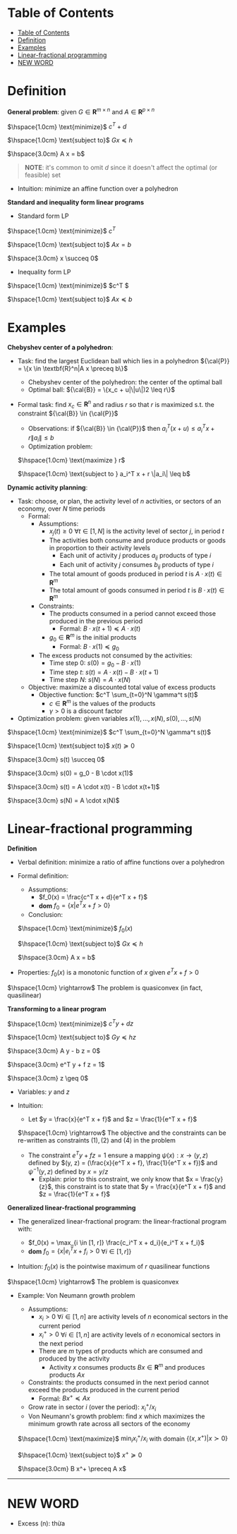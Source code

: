 <!-- TOC titleSize:1 tabSpaces:2 depthFrom:1 depthTo:6 withLinks:1 updateOnSave:1 orderedList:0 skip:0 title:1 charForUnorderedList:* -->
# Table of Contents
- [Table of Contents](#table-of-contents)
- [Definition](#definition)
- [Examples](#examples)
- [Linear-fractional programming](#linear-fractional-programming)
- [NEW WORD](#new-word)
<!-- /TOC -->

# Definition
**General problem**: given $G \in \textbf{R}^{m \times n}$ and $A \in \textbf{R}^{p \times n}$

$\hspace{1.0cm} \text{minimize}$ $c^T  + d$

$\hspace{1.0cm} \text{subject to}$ $G x \preceq h$

$\hspace{3.0cm} A x = b$

>**NOTE**: it's common to omit $d$ since it doesn't affect the optimal (or feasible) set

* Intuition: minimize an affine function over a polyhedron

**Standard and inequality form linear programs**
* Standard form LP

$\hspace{1.0cm} \text{minimize}$ $c^T$

$\hspace{1.0cm} \text{subject to}$ $A x = b$

$\hspace{3.0cm} x \succeq 0$
* Inequality form LP

$\hspace{1.0cm} \text{minimize}$ $c^T $

$\hspace{1.0cm} \text{subject to}$ $A x \preceq b$

# Examples
**Chebyshev center of a polyhedron**:
* Task: find the largest Euclidean ball which lies in a polyhedron ${\cal{P}} = \{x \in \textbf{R}^n|A x \preceq b\}$
  * Chebyshev center of the polyhedron: the center of the optimal ball
  * Optimal ball: ${\cal{B}} = \{x_c + u|\|u\|)2 \leq r\}$
* Formal task: find $x_c \in \textbf{R}^n$ and radius $r$ so that $r$ is maximized s.t. the constraint ${\cal{B}} \in {\cal{P}}$
  * Observations: if ${\cal{B}} \in {\cal{P}}$ then $a_i^T (x + u) \leq a_i^T x + r \|a_i\| \leq b$
  * Optimization problem:

  $\hspace{1.0cm} \text{maximize } r$

  $\hspace{1.0cm} \text{subject to } a_i^T x + r \|a_i\| \leq b$

**Dynamic activity planning**:
* Task: choose, or plan, the activity level of $n$ activities, or sectors of an economy, over $N$ time periods
  * Formal:
    * Assumptions:
      * $x_j(t) \geq 0$ $\forall t \in [1, N]$ is the activity level of sector $j$, in period $t$
      * The activities both consume and produce products or goods in proportion to their activity levels
        * Each unit of activity $j$ produces $a_{ij}$ products of type $i$
        * Each unit of activity $j$ consumes $b_{ij}$ products of type $i$
      * The total amount of goods produced in period $t$ is $A \cdot x(t) \in \textbf{R}^m$
      * The total amount of goods consumed in period $t$ is $B \cdot x(t) \in \textbf{R}^m$
    * Constraints:
      * The products consumed in a period cannot exceed those produced in the previous period
        * Formal: $B \cdot x(t+1) \preceq A \cdot x(t)$
      * $g_0 \in \textbf{R}^m$ is the initial products
        * Formal: $B \cdot x(1) \preceq g_0$
    * The excess products not consumed by the activities:
      * Time step $0$: $s(0) = g_0 - B \cdot x(1)$
      * Time step $t$: $s(t) = A \cdot x(t) - B \cdot x(t+1)$
      * Time step $N$: $s(N) = A \cdot x(N)$
  * Objective: maximize a discounted total value of excess products
    * Objective function: $c^T \sum_{t=0}^N \gamma^t s(t)$
      * $c \in \textbf{R}^m$ is the values of the products
      * $\gamma > 0$ is a discount factor
* Optimization problem: given variables $x(1), ..., x(N), s(0), ..., s(N)$

$\hspace{1.0cm} \text{minimize}$ $c^T \sum_{t=0}^N \gamma^t s(t)$

$\hspace{1.0cm} \text{subject to}$ $x(t) \succeq 0$

$\hspace{3.0cm} s(t) \succeq 0$

$\hspace{3.0cm} s(0) = g_0 - B \cdot x(1)$

$\hspace{3.0cm} s(t) = A \cdot x(t) - B \cdot x(t+1)$

$\hspace{3.0cm} s(N) = A \cdot x(N)$

# Linear-fractional programming
**Definition**

* Verbal definition: minimize a ratio of affine functions over a polyhedron
* Formal definition:
  * Assumptions:
    * $f_0(x) = \frac{c^T x  + d}{e^T x + f}$
    * $\textbf{dom}$ $f_0 = \{x|e^T x + f > 0\}$
  * Conclusion:

  $\hspace{1.0cm} \text{minimize}$ $f_0(x)$

  $\hspace{1.0cm} \text{subject to}$ $G x \preceq h$

  $\hspace{3.0cm} A x = b$
* Properties: $f_0(x)$ is a monotonic function of $x$ given $e^T x + f >  0$

$\hspace{1.0cm} \rightarrow$ The problem is quasiconvex (in fact, quasilinear)
  
**Transforming to a linear program**
  
$\hspace{1.0cm} \text{minimize}$ $c^T y + d z$

$\hspace{1.0cm} \text{subject to}$ $G y \preceq h z$

$\hspace{3.0cm} A y - b z = 0$

$\hspace{3.0cm} e^T y + f z = 1$

$\hspace{3.0cm} z \geq 0$

* Variables: $y$ and $z$

* Intuition: 
  * Let $y = \frac{x}{e^T x + f}$ and $z = \frac{1}{e^T x + f}$
  
  $\hspace{1.0cm} \rightarrow$ The objective and the constraints can be re-written as constraints $(1), (2)$ and $(4)$  in the problem
  * The constraint $e^T y + f z = 1$ ensure a mapping $\psi(x): x \rightarrow (y, z)$ defined by $(y, z) = (\frac{x}{e^T x + f}, \frac{1}{e^T x + f})$ and $\psi^{-1}(y, z)$ defined by $x = y / z$
    * Explain: prior to this constraint, we only know that $x = \frac{y}{z}$, this constraint is to state that $y = \frac{x}{e^T x + f}$ and $z = \frac{1}{e^T x + f}$

**Generalized linear-fractional programming**
* The generalized linear-fractional program: the linear-fractional program with:
  * $f_0(x) = \max_{i \in [1, r]} \frac{c_i^T x + d_i}{e_i^T x + f_i}$
  * $\textbf{dom}$ $f_0 = \{x| e_i^T x + f_i > 0$ $\forall i \in [1, r]\}$

* Intuition: $f_0(x)$ is the pointwise maximum of $r$ quasilinear functions

$\hspace{1.0cm} \rightarrow$ The problem is quasiconvex
* Example: Von Neumann growth problem
  * Assumptions:
    * $x_i > 0$ $\forall i \in [1, n]$ are activity levels of $n$ economical sectors in the current period
    * $x_i^+ > 0$ $\forall i \in [1, n]$ are activity levels of $n$ economical sectors in the next period
    * There are $m$ types of products which are consumed and produced by the activity
      * Activity $x$ consumes products $B x \in \textbf{R}^m$ and produces products $A x$
  * Constraints: the products consumed in the next period cannot exceed the products produced in the current period
    * Formal: $B x^+ \preceq A x$
  * Grow rate in sector $i$ (over the period): $x_i^+ / x_i$
  * Von Neumann's growth problem: find $x$ which maximizes the minimum growth rate across all sectors of the economy

  $\hspace{1.0cm} \text{maximize}$ $\min_i x_i^+/x_i$ with domain $\{(x, x^+)|x \succ 0\}$
  
  $\hspace{1.0cm} \text{subject to}$ $x^+ \succeq 0$
  
  $\hspace{3.0cm} B x^+ \preceq A x$

---

# NEW WORD
* Excess (n): thừa 